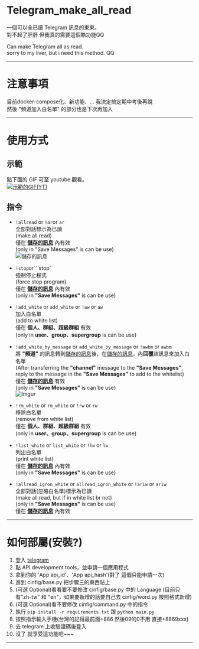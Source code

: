 # Telegram_make_all_read
一個可以全已讀 Telegram 訊息的東東。    
對不起了肝肝 但我真的需要這個酷功能QQ    

Can make Telegram all as read.    
sorry to my liver, but i need this method. QQ    
    
----

# 注意事項
目前docker-compose化、新功能、... 我決定搞定期中考後再說    
然後 "頻道加入白名單" 的部分也是下次再加入    

----

# 使用方式

## 示範
點下面的 GIF 可至 youtube 觀看。    
[![示範的GIF(YT)](https://github.com/we684123/Telegram_make_all_read/blob/master/%E5%9C%96%E5%BA%8A/out.gif?raw=true)](https://www.youtube.com/watch?v=4Lj9fFYYqj4)

## 指令
 - ```!allread``` or ```!ar```or ```ar```     
 全部對話標示為已讀    
 (make all read)    
 僅在 **[儲存的訊息](https://imgur.com/1ET9ThI)** 內有效    
 (only in "Save Messages" is can be use)    
 ![儲存的訊息](https://imgur.com/1ET9ThI.png)    

 - ```!stop```or```stop``    
 強制停止程式    
 (force stop program)    
 僅在 **[儲存的訊息](https://imgur.com/1ET9ThI)** 內有效    
 (only in **"Save Messages"** is can be use)    

 - ```!add_white``` or ```add_white``` or ```!aw``` or ```aw```    
 加入白名單    
 (add to white list)    
 僅在 **個人、群組、超級群組** 有效    
 (only in **user、group、supergroup** is can be use)    

 - ```!add_white_by_message``` or ```add_white_by_message``` or ```!awbm``` or ```awbm```    
 將 **"頻道"** 的訊息轉到[儲存的訊息](https://imgur.com/1ET9ThI)後，在[儲存的訊息](https://imgur.com/1ET9ThI)，內**回覆**該訊息來加入白名單    
 (After transferring the **"channel"** message to the **"Save Messages"**, reply to the message in the **"Save Messages"** to add to the whitelist)    
 僅在 **[儲存的訊息](https://imgur.com/1ET9ThI)** 有效    
 (only in **"Save Messages"** is can be use)        
 ![Imgur](https://imgur.com/EaYk3GU.png)

 - ```!rm_white``` or ```rm_white``` or ```!rw``` or ```rw```     
 移除白名單    
 (remove from white list)    
 僅在 **個人、群組、超級群組** 有效    
 (only in **user、group、supergroup** is can be use)    

 - ```!list_white``` or ```list_white``` or ```!lw``` or ```lw```    
 列出白名單    
 (print white list)    
 僅在 **[儲存的訊息](https://imgur.com/1ET9ThI)** 內有效    
 (only in **"Save Messages"** is can be use)    

 - ```!allread_igron_white``` or ```allread_igron_white``` or ```!ariw``` or ```ariw```     
 全部對話(忽略白名單)標示為已讀    
 (make all read, but if in white list br not)    
 (only in **"Save Messages"** is can be use)    
 僅在 **[儲存的訊息](https://imgur.com/1ET9ThI)** 內有效    




----
# 如何部屬(安裝?)

  1. 登入 [telegram](https://my.telegram.org/auth)
  2. 點 API development tools，並申請一個應用程式
  3. 拿到你的 'App api_id'、'App api_hash'(對了 這個只能申請一次)
  4. 進到 cinfig/base.py 把步驟三的東西貼上
  5. (可選 Optional)看看要不要修改 cinfig/base.py 中的 Language
  (目前只有"zh-tw" 和 "en"，如果要新增的話要自己去 cinfig/word.py 按照格式新增)
  6. (可選 Optional)看不要修改 cinfig/command.py 中的指令
  7. 執行 ```pip install -r requirements.txt``` 跟 ```python main.py```
  8. 按照指示輸入手機(台灣的記得最前面+886 然後09的0不用 直接+8869xxx)
  9. 去 telegram 上收驗證碼後登入
  10. 沒了 就享受這功能吧~~~

----
